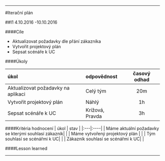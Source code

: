 
---
#Iterační plán

##I1
4.10.2016 -10.10.2016

####Cíle

- Aktualizovat požadavky dle přání zákazníka
- Vytvořit projektový plán
- Sepsat scénáře k UC


####Úkoly

| úkol | odpovědnost | časový odhad |
|:------|:----------------|:-----------------:|
|Aktualizovat požadavky na aplikaci| Celý tým | 20m|
|Vytvořit projektový plán| Náhlý | 1h|
|Sepsat scénáře k UC | Krížová, Pravda | 3h|

####Kritéria hodnocení
| úkol | stav |
|:---|:----|
| Máme aktuální požadavky se kterými souhlasí zákazník| |
| Máme vytvořený projektový plán | |
| Tým souhlasí se scénářmi k UC| |
| Zákazník souhlasí se scénářmi k UC| |

####Lesson learned

----
